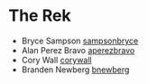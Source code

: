# The Rek
* Bryce Sampson [sampsonbryce](https://github.com/sampsonbryce)
* Alan Perez Bravo [aperezbravo](https://github.com/aperezbravo)
* Cory Wall [corywall](https://github.com/corywall1995)
* Branden Newberg [bnewberg](https://github.com/bnewberg)
